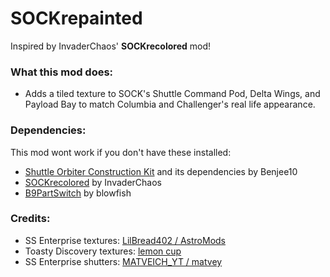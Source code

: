 # SOCKrepainted
Inspired by InvaderChaos' **SOCKrecolored** mod!

### What this mod does:
- Adds a tiled texture to SOCK's Shuttle Command Pod, Delta Wings, and Payload Bay to match Columbia and Challenger's real life appearance.

### Dependencies:
This mod wont work if you don't have these installed:
- [Shuttle Orbiter Construction Kit](https://forum.kerbalspaceprogram.com/index.php?/topic/186023-111-shuttle-orbiter-construction-kit-stockalike-space-shuttle-orbiter-tubes-v116/) and its dependencies by Benjee10
- [SOCKrecolored](https://forum.kerbalspaceprogram.com/index.php?/topic/195154-111x-shuttle-orbiter-construction-kit-recolored-version-13/) by InvaderChaos
- [B9PartSwitch](https://forum.kerbalspaceprogram.com/index.php?/topic/140541-1112-b9partswitch-v2180-march-17/) by blowfish

### Credits:
- SS Enterprise textures: [LilBread402 / AstroMods](https://forum.kerbalspaceprogram.com/index.php?/profile/208484-astromods/)
- Toasty Discovery textures: [lemon cup](https://forum.kerbalspaceprogram.com/index.php?/profile/199693-lemon-cup/)
- SS Enterprise shutters: [MATVEICH_YT / matvey](https://forum.kerbalspaceprogram.com/index.php?/profile/221990-matveich_yt/)
